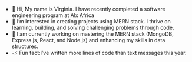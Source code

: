 - 👋 Hi, My name is Virginia. I have recently completed a software engineering program at Alx Africa
- 👀 I’m interested in creating  projects using MERN stack. I thrive on learning, building, and solving challenging problems through code.
- 🌱 I am currently working on mastering the MERN stack (MongoDB, Express.js, React, and Node.js) and enhancing my skills in data structures.
- -⚡ Fun fact:I’ve written more lines of code than text messages this year.

